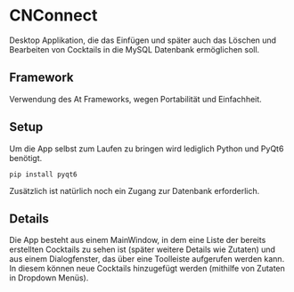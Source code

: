 # CNConnect

Desktop Applikation, die das Einfügen und später auch das Löschen und Bearbeiten von Cocktails in die MySQL Datenbank ermöglichen soll.

## Framework

Verwendung des At Frameworks, wegen Portabilität und Einfachheit.

## Setup

Um die App selbst zum Laufen zu bringen wird lediglich Python und PyQt6 benötigt.

`pip install pyqt6`

Zusätzlich ist natürlich noch ein Zugang zur Datenbank erforderlich.

## Details

Die App besteht aus einem MainWindow, in dem eine Liste der bereits erstellten Cocktails zu sehen ist (später weitere Details wie Zutaten) und aus einem Dialogfenster, das über eine Toolleiste aufgerufen werden kann.
In diesem können neue Cocktails hinzugefügt werden (mithilfe von Zutaten in Dropdown Menüs).
